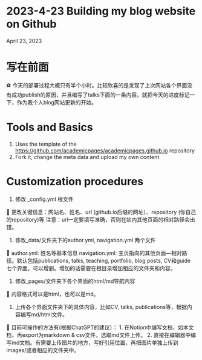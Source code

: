 # 2023-4-23 Building my blog website on Github

April 23, 2023 

# 写在前面

<aside>
⚽ 今天的部署过程大概只有半个小时。比较欣喜的是发现了上次网站各个界面没有成功publish的原因，并且编写了talks下面的一条内容。就把今天的进度标记一下，作为我个人blog网站更新的开始。

</aside>

# Tools and Basics

1. Uses the template of the https://github.com/academicpages/academicpages.github.io repository
2. Fork it, change the meta data and upload my own content

# Customization procedures

1. 修改 _config.yml 根文件


<aside>
🌲 更改关键信息：网站名、姓名、url (github.io后缀的网址）、repository (你自己的repository)等
注意：url一定要填写准确，否则在站内其他页面的相对路径会出错。

</aside>

1. 修改_data/文件夹下的author.yml, navigation.yml 两个文件

<aside>
🌲 author.yml: 姓名等基本信息
navigation.yml: 主页指向的其他页面—相对路径。默认包括publications, talks, teaching, portfolio, blog posts, CV和guide 七个界面。可以增删。增加的话需要在根目录增加相应的文件夹和内容。

</aside>

1. 修改_pages/文件夹下各个界面的html/md导航内容

<aside>
🌲 内容格式可以是html，也可以是md。

</aside>

1. 上传各个界面文件夹下的具体内容，比如CV, talks, publications等，根据内容编写md/html文件。

<aside>
🌲 目前可操作的方法有(根据ChatGPT的建议）：
1. 在Notion中编写文档，如本文档，再export为markdown & csv文件，选取md文件上传。
2. 直接在编辑器中编写md文档。有需要上传图片的地方，写好引用位置，再把图片单独上传到images/或者相应的文件夹中。

</aside>
